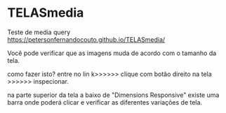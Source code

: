 # TELASmedia
 Teste de media query
https://petersonfernandocouto.github.io/TELASmedia/

Você pode verificar que as imagens muda de acordo com o tamanho da tela.

como fazer isto?
entre no lin  k>>>>>>  clique com botão direito na tela >>>>>> inspecionar.

na parte superior da tela a baixo de "Dimensions Responsive" existe uma barra onde poderá clicar e verificar as diferentes variações de tela.
